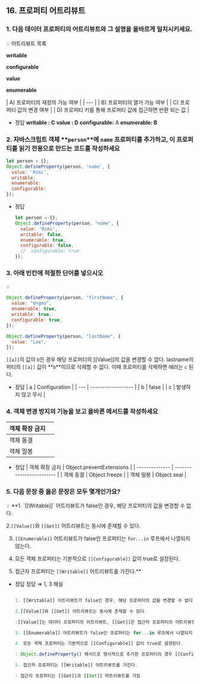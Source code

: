 ## 16. 프로퍼티 어트리뷰트

### 1. 다음 데이터 프로퍼티의 어트리뷰트와 그 설명을 올바르게 일치시키세요.

<aside>
💡 어트리뷰트 목록

**writable**

**configurable**

**value**

**enumerable**

</aside>

| A) 프로퍼티의 재정의 가능 여부
|
| --- |
| B) 프로퍼티의 열거 가능 여부
|
| C) 프로퍼티 값의 변경 여부
|
| D) 프로퍼티 키를 통해 프로퍼티 값에 접근하면 반환 되는 값
|

- 정답
  **writable : C**
  **value : D**
  **configurable:** A
  **enumerable: B**

### 2. 자바스크립트 객체 **`person`**에 **`name`** 프로퍼티를 추가하고, 이 프로퍼티를 읽기 전용으로 만드는 코드를 작성하세요

```jsx
let person = {};
Object.defineProperty(person, 'name', {
  value: 'Rimi',
  writable:
  enumerable:
  configurable:
});

```

- 정답
  ```jsx
  let person = {};
  Object.defineProperty(person, "name", {
    value: "Rimi",
    writable: false,
    enumerable: true,
    configurable: false,
    //  configurable: true
  });
  ```

### 3. 아래 빈칸에 적절한 단어를 넣으시오

<aside>
💡

```jsx
Object.defineProperty(person, "firstName", {
  value: "Ungmo",
  enumerable: true,
  writable: true,
  configurable: true,
});

Object.defineProperty(person, "lastName", {
  value: "Lee",
});
```

`[[a]]`의 값이 `b`인 경우 해당 프로퍼티의 [[Value]]의 값을 변경할 수 없다.
lastname의 퍼티의 `[[a]]` 값이 **`b`**이므로 삭제할 수 없다.
이때 프로퍼티를 삭제하면 에러는 `c` 된다.

</aside>

- 정답
  | a   | Configuration      |
  | --- | ------------------ |
  | b   | false              |
  | c   | 발생하지 않고 무시 |

### 4. 객체 변경 방지의 기능을 보고 올바른 메서드를 작성하세요

| 객체 확장 금지 |     |
| -------------- | --- |
| 객체 동결      |     |
| 객체 밀봉      |     |

- 정답
  | 객체 확장 금지 | Object.preventExtensions |
  | -------------- | ------------------------ |
  | 객체 동결      | Object.freeze            |
  | 객체 밀봉      | Object.seal              |

### 5. 다음 문장 중 옳은 문장은 모두 몇개인가요?

<aside>
💡 
**1. `[[Writable]]` 어트리뷰트가 false인 경우, 해당 프로퍼티의 값을 변경할 수 없다.

2.`[[Value]]`와 `[[Get]]` 어트리뷰트는 동시에 존재할 수 있다.

3. `[[Enumerable]]` 어트리뷰트가 false인 프로퍼티는 `for...in` 루프에서 나열되지 않는다.

4. 모든 객체 프로퍼티는 기본적으로 `[[Configurable]]` 값이 true로 설정된다.

5. 접근자 프로퍼티는 `[[Writable]]` 어트리뷰트를 가진다.\*\*

</aside>

- 정답
  정답 ⇒ 1, 3
  해설
  ```jsx

  1. [[Writable]] 어트리뷰트가 false인 경우, 해당 프로퍼티의 값을 변경할 수 없다.

  2.[[Value]]와 [[Get]] 어트리뷰트는 동시에 존재할 수 있다.

  :[[Value]]는 데이터 프로퍼티의 어트리뷰트, [[Get]]은 접근자 프로퍼티의 어트리뷰트. 한 프로퍼티가 동시에 데이터 프로퍼티와 접근자 프로퍼티일 수 없기 때문에 이 두 어트리뷰트가 동시에 존재할 수 없음.

  3. [[Enumerable]] 어트리뷰트가 false인 프로퍼티는 for...in 루프에서 나열되지 않는다.

  4. 모든 객체 프로퍼티는 기본적으로 [[Configurable]] 값이 true로 설정된다.

  : Object.defineProperty() 메서드로 명시적으로 추가한 프로퍼티의 경우 [[Configurable]], [[Writable]], [[Enumerable]]가 모두 false로 설정됨

  5. 접근자 프로퍼티는 [[Writable]] 어트리뷰트를 가진다.

  : 접근자 프로퍼티는 [[Get]]과 [[Set]] 어트리뷰트를 가짐
  ```
